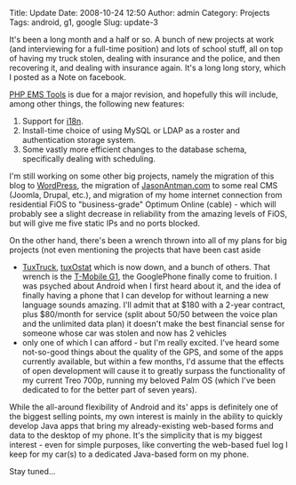 Title: Update
Date: 2008-10-24 12:50
Author: admin
Category: Projects
Tags: android, g1, google
Slug: update-3

It's been a long month and a half or so. A bunch of new projects at work
(and interviewing for a full-time position) and lots of school stuff,
all on top of having my truck stolen, dealing with insurance and the
police, and then recovering it, and dealing with insurance again. It's a
long long story, which I posted as a Note on facebook.

[PHP EMS Tools](http://www.php-ems-tools.com) is due for a major
revision, and hopefully this will include, among other things, the
following new features:

1.  Support for [i18n](http://en.wikipedia.org/wiki/I18n).
2.  Install-time choice of using MySQL or LDAP as a roster and
    authentication storage system.
3.  Some vastly more efficient changes to the database schema,
    specifically dealing with scheduling.

I'm still working on some other big projects, namely the migration of
this blog to [WordPress](http://wordpress.org/), the migration of
[JasonAntman.com](http://www.jasonantman.com) to some real CMS (Joomla,
Drupal, etc.), and migration of my home internet connection from
residential FiOS to "business-grade" Optimum Online (cable) - which will
probably see a slight decrease in reliability from the amazing levels of
FiOS, but will give me five static IPs and no ports blocked.

On the other hand, there's been a wrench thrown into all of my plans for
big projects (not even mentioning the projects that have been cast aside
- [TuxTruck](http://www.tuctruck.org),
[tuxOstat](http://jantman.dyndns.org:10011/tuxostat/) which is now down,
and a bunch of others. That wrench is the [T-Mobile
G1](http://www.t-mobileg1.com/), the GooglePhone finally come to
fruition. I was psyched about Android when I first heard about it, and
the idea of finally having a phone that I can develop for without
learning a new language sounds amazing. I'll admit that at $180 with a
2-year contract, plus $80/month for service (split about 50/50 between
the voice plan and the unlimited data plan) it doesn't make the best
financial sense for someone whose car was stolen and now has 2 vehicles
- only one of which I can afford - but I'm really excited. I've heard
some not-so-good things about the quality of the GPS, and some of the
apps currently available, but within a few months, I'd assume that the
effects of open development will cause it to greatly surpass the
functionality of my current Treo 700p, running my beloved Palm OS (which
I've been dedicated to for the better part of seven years).

While the all-around flexibility of Android and its' apps is definitely
one of the biggest selling points, my own interest is mainly in the
ability to quickly develop Java apps that bring my already-existing
web-based forms and data to the desktop of my phone. It's the simplicity
that is my biggest interest - even for simple purposes, like converting
the web-based fuel log I keep for my car(s) to a dedicated Java-based
form on my phone.

Stay tuned...
